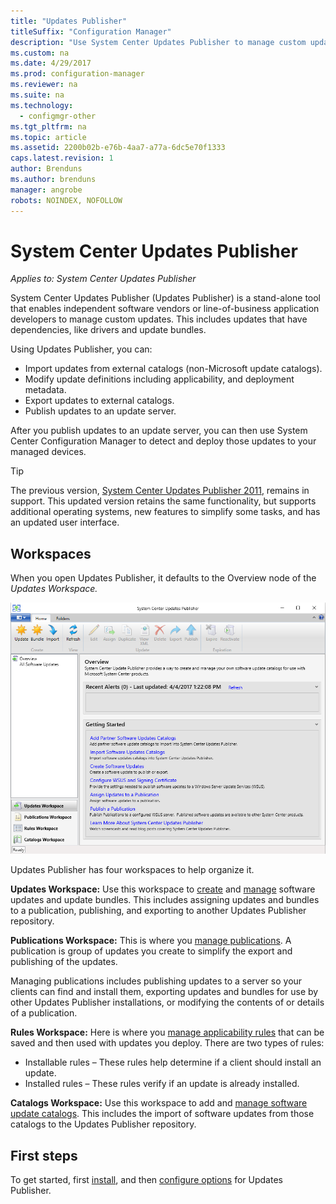 ```yaml
---
title: "Updates Publisher"
titleSuffix: "Configuration Manager"
description: "Use System Center Updates Publisher to manage custom updates"
ms.custom: na
ms.date: 4/29/2017
ms.prod: configuration-manager
ms.reviewer: na
ms.suite: na
ms.technology:
  - configmgr-other
ms.tgt_pltfrm: na
ms.topic: article
ms.assetid: 2200b02b-e76b-4aa7-a77a-6dc5e70f1333
caps.latest.revision: 1
author: Brenduns
ms.author: brenduns
manager: angrobe
robots: NOINDEX, NOFOLLOW  
---
```

# System Center Updates Publisher

*Applies to: System Center Updates Publisher*

System Center Updates Publisher (Updates Publisher) is a stand-alone tool that enables independent software vendors or line-of-business application developers to manage custom updates. This includes updates that have dependencies, like drivers and update bundles.

Using Updates Publisher, you can:

-   Import updates from external catalogs (non-Microsoft update catalogs).
-   Modify update definitions including applicability, and deployment metadata.
-   Export updates to external catalogs.
-   Publish updates to an update server.

After you publish updates to an update server, you can then use System Center Configuration Manager to detect and deploy those updates to your managed devices.

> [!TIP]  
> The previous version, [System Center Updates Publisher 2011](http://go.microsoft.com/fwlink/?LinkId=848111), remains in support. This updated version retains the same functionality, but supports additional operating systems, new features to simplify some tasks, and has an updated user interface.

## Workspaces
When you open Updates Publisher, it defaults to the Overview node of the *Updates Workspace.*

![Updates Publisher console](media/console1.png)   


Updates Publisher has four workspaces to help organize it.


**Updates Workspace:** Use this workspace to [create](/sccm/sum/tools/create-updates-with-updates-publisher) and [manage](/sccm/sum/tools/manage-updates-with-updates-publisher) software updates and update bundles. This includes assigning updates and bundles to a publication, publishing, and exporting to another Updates Publisher repository.

**Publications Workspace:** This is where you [manage publications](/sccm/sum/tools/updates-publisher-publications). A publication is group of updates you create to simplify the export and publishing of the updates.

Managing publications includes publishing updates to a server so your clients can find and install them, exporting updates and bundles for use by other Updates Publisher installations, or modifying the contents of or details of a publication.



**Rules Workspace:** Here is where you [manage applicability rules](/sccm/sum/tools/updates-publisher-applicability-rules) that can be saved and then used with updates you deploy. There are two types of rules:

-   Installable rules – These rules help determine if a client should install an update.
-   Installed rules – These rules verify if an update is already installed.

**Catalogs Workspace:** Use this workspace to add and [manage software update catalogs](/sccm/sum/tools/updates-publisher-catalogs). This includes the import of software updates from those catalogs to the Updates Publisher repository.
## First steps
To get started, first [install](/sccm/sum/tools/install-updates-publisher), and then [configure options](/sccm/sum/tools/updates-publisher-options) for Updates Publisher.
